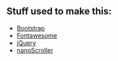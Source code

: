 
## Stuff used to make this:

 * [Bootstrap](http://getbootstrap.com/)
 * [Fontawesome](https://fortawesome.github.io/Font-Awesome/)
 * [jQuery](https://jquery.com/) 
 * [nanoScroller](https://github.com/jamesflorentino/nanoScrollerJS) 

